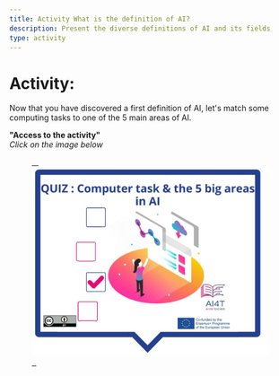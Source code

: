```yaml
---
title: Activity What is the definition of AI?
description: Present the diverse definitions of AI and its fields
type: activity
---
```


# Activity:  

Now that you have discovered a first definition of AI, let's match some computing tasks to one of the 5 main areas of AI.

**"Access to the activity"**  
_Click on the image below_
<a href="2-1-2-Quiz-definition-of-ai/2-1-2-Quiz-5-big-ideas-in-AI.html" target="_blank"><figure> 
  <img src="images/VisuelQUIZComputerstasksandthe5bigsareasinAI.jpg" alt="AI types classification Activity"/>  
</figure></a>
